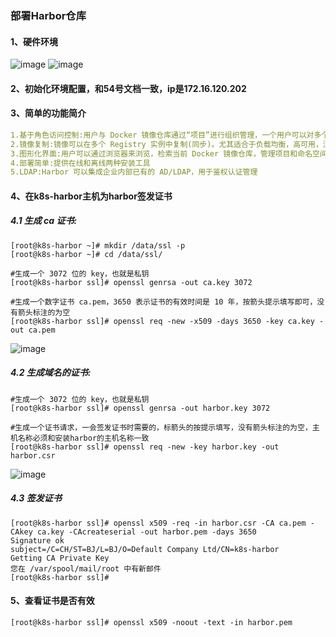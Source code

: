 ### 部署Harbor仓库
#### 1、硬件环境
![image](https://github.com/498946975/DevOps/blob/master/images/springcloud10.png)
![image](https://github.com/498946975/DevOps/blob/master/images/springcloud11.png)
#### 2、初始化环境配置，和54号文档一致，ip是172.16.120.202
#### 3、简单的功能简介
```yaml
1.基于角色访问控制:用户与 Docker 镜像仓库通过“项目”进行组织管理，一个用户可以对多个镜像仓库在同一命名空间(project)里有不同的权限。
2.镜像复制:镜像可以在多个 Registry 实例中复制(同步)。尤其适合于负载均衡，高可用，混合云和多云的场景。
3.图形化界面:用户可以通过浏览器来浏览，检索当前 Docker 镜像仓库，管理项目和命名空间。 
4.部署简单:提供在线和离线两种安装工具
5.LDAP:Harbor 可以集成企业内部已有的 AD/LDAP，用于鉴权认证管理
```
#### 4、在k8s-harbor主机为harbor签发证书
##### 4.1 生成 ca 证书:
```shell script
[root@k8s-harbor ~]# mkdir /data/ssl -p
[root@k8s-harbor ~]# cd /data/ssl/
```
```shell script
#生成一个 3072 位的 key，也就是私钥
[root@k8s-harbor ssl]# openssl genrsa -out ca.key 3072
```
```shell script
#生成一个数字证书 ca.pem，3650 表示证书的有效时间是 10 年，按箭头提示填写即可，没有箭头标注的为空
[root@k8s-harbor ssl]# openssl req -new -x509 -days 3650 -key ca.key -out ca.pem
```
![image](https://github.com/498946975/DevOps/blob/master/images/springcloud12.png)
##### 4.2 生成域名的证书:
```shell script
#生成一个 3072 位的 key，也就是私钥
[root@k8s-harbor ssl]# openssl genrsa -out harbor.key 3072
```
```shell script
#生成一个证书请求，一会签发证书时需要的，标箭头的按提示填写，没有箭头标注的为空，主机名称必须和安装harbor的主机名称一致
[root@k8s-harbor ssl]# openssl req -new -key harbor.key -out harbor.csr
```
![image](https://github.com/498946975/DevOps/blob/master/images/springcloud13.png)
##### 4.3 签发证书
```shell script
[root@k8s-harbor ssl]# openssl x509 -req -in harbor.csr -CA ca.pem -CAkey ca.key -CAcreateserial -out harbor.pem -days 3650 
Signature ok
subject=/C=CH/ST=BJ/L=BJ/O=Default Company Ltd/CN=k8s-harbor
Getting CA Private Key
您在 /var/spool/mail/root 中有新邮件
[root@k8s-harbor ssl]# 
```
#### 5、查看证书是否有效
```shell script
[root@k8s-harbor ssl]# openssl x509 -noout -text -in harbor.pem
```
